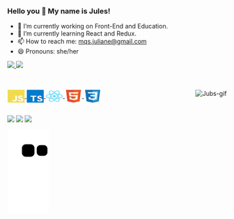 ### Hello you 👋 My name is Jules!

- 🔭 I’m currently working on Front-End and Education.
- 🌱 I’m currently learning React and Redux.
- 📫 How to reach me: mqs.juliane@gmail.com
- 😄 Pronouns: she/her


<div>
  <a href="https://github.com/JulianeMarques">
  <img height="180em" src="https://github-readme-stats.vercel.app/api?username=JulianeMarques&show_icons=true&theme=prussian&include_all_commits=true&count_private=true"/>
  <img height="180em" src="https://github-readme-stats.vercel.app/api/top-langs/?username=JulianeMarques&layout=compact&langs_count=7&theme=prussian"/>
</div>
  
  ## 
  
<div style="display: inline_block"><br>
  <img align="center" alt="Jubs-Js" height="30" width="40" src="https://raw.githubusercontent.com/devicons/devicon/master/icons/javascript/javascript-plain.svg">
  <img align="center" alt="Jubs-Ts" height="30" width="40" src="https://raw.githubusercontent.com/devicons/devicon/master/icons/typescript/typescript-plain.svg">
  <img align="center" alt="Jubs-React" height="30" width="40" src="https://raw.githubusercontent.com/devicons/devicon/master/icons/react/react-original.svg">
  <img align="center" alt="Jubs-HTML" height="30" width="40" src="https://raw.githubusercontent.com/devicons/devicon/master/icons/html5/html5-original.svg">
  <img align="center" alt="Jubs-CSS" height="30" width="40" src="https://raw.githubusercontent.com/devicons/devicon/master/icons/css3/css3-original.svg">
  <img align="right" alt="Jubs-gif" src="https://media.giphy.com/media/Vqu9m3kPrqp7lbrlIY/giphy.gif">
</div>

  ##
  
  
<div> 

  <a href = "mailto:mqs.juliane@gmail.com"><img src="https://img.shields.io/badge/-Gmail-%23333?style=for-the-badge&logo=gmail&logoColor=white" target="_blank"></a>
  <a href="https://www.linkedin.com/in/julianemarques/" target="_blank"><img src="https://img.shields.io/badge/-LinkedIn-%230077B5?style=for-the-badge&logo=linkedin&logoColor=white" target="_blank"></a> 
  <a href="https://instagram.com/jujunalua" target="_blank"><img src="https://img.shields.io/badge/-Instagram-%23E4405F?style=for-the-badge&logo=instagram&logoColor=white" target="_blank"></a>
 
  ![Snake animation](https://github.com/rafaballerini/rafaballerini/blob/output/github-contribution-grid-snake.svg)
 
</div>
